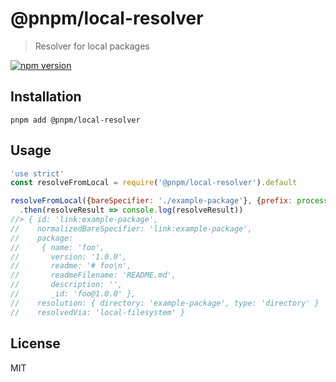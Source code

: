 # @pnpm/local-resolver

> Resolver for local packages

<!--@shields('npm')-->
[![npm version](https://img.shields.io/npm/v/@pnpm/local-resolver.svg)](https://www.npmjs.com/package/@pnpm/local-resolver)
<!--/@-->

## Installation

```
pnpm add @pnpm/local-resolver
```

## Usage

```js
'use strict'
const resolveFromLocal = require('@pnpm/local-resolver').default

resolveFromLocal({bareSpecifier: './example-package'}, {prefix: process.cwd()})
  .then(resolveResult => console.log(resolveResult))
//> { id: 'link:example-package',
//    normalizedBareSpecifier: 'link:example-package',
//    package:
//     { name: 'foo',
//       version: '1.0.0',
//       readme: '# foo\n',
//       readmeFilename: 'README.md',
//       description: '',
//       _id: 'foo@1.0.0' },
//    resolution: { directory: 'example-package', type: 'directory' }
//    resolvedVia: 'local-filesystem' }
```

## License

MIT
